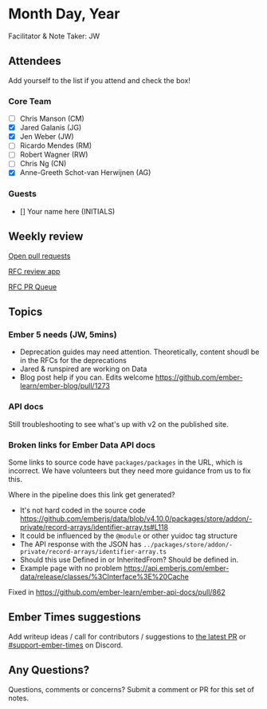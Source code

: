 # Month Day, Year

Facilitator & Note Taker: JW

## Attendees

Add yourself to the list if you attend and check the box!

### Core Team

- [ ] Chris Manson (CM)
- [X] Jared Galanis (JG)
- [X] Jen Weber (JW)
- [ ] Ricardo Mendes (RM)
- [ ] Robert Wagner (RW)
- [ ] Chris Ng (CN)
- [X] Anne-Greeth Schot-van Herwijnen (AG)

### Guests

- [] Your name here (INITIALS)

## Weekly review

[Open pull requests](https://help-wanted.emberjs.com/pull-requests)

[RFC review app](https://rfcs.emberjs.com/)

[RFC PR Queue](https://github.com/emberjs/rfcs/pulls)

## Topics

### Ember 5 needs (JW, 5mins)

<!-- If you would like to add a topic to the agenda please add a suggestion to the PR using the following format: -->
<!-- ### Your topic (INITIALS, expected duration in minutes) -->

- Deprecation guides may need attention. Theoretically, content shoudl be in the
RFCs for the deprecations
- Jared & runspired are working on Data
- Blog post help if you can. Edits welcome https://github.com/ember-learn/ember-blog/pull/1273

### API docs

Still troubleshooting to see what's up with v2 on the published site.

### Broken links for Ember Data API docs

Some links to source code have `packages/packages` in the URL, which is incorrect.
We have volunteers but they need more guidance from us to fix this.

Where in the pipeline does this link get generated?
- It's not hard coded in the source code https://github.com/emberjs/data/blob/v4.10.0/packages/store/addon/-private/record-arrays/identifier-array.ts#L118
- It could be influenced by the `@module` or other yuidoc tag structure
- The API response with the JSON has `../packages/store/addon/-private/record-arrays/identifier-array.ts`
- Should this use Defined in or InheritedFrom? Should be defined in.
- Example page with no problem https://api.emberjs.com/ember-data/release/classes/%3CInterface%3E%20Cache

Fixed in https://github.com/ember-learn/ember-api-docs/pull/862



## Ember Times suggestions

Add writeup ideas / call for contributors / suggestions to [the latest PR](https://github.com/ember-learn/ember-blog/pulls?q=is%3Aopen+is%3Apr+label%3A%22%F0%9F%97%9E+embertimes%22%20or%20#support-ember-times) or [#support-ember-times](https://discordapp.com/channels/480462759797063690/485450546887786506) on Discord.

## Any Questions?

Questions, comments or concerns? Submit a comment or PR for this set of notes.
